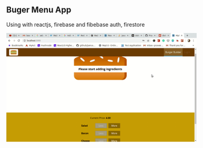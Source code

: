 
## Buger Menu App 
 Using with reactjs, firebase and fibebase auth, firestore

![](burger-menu-app.gif)
